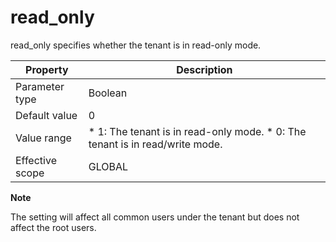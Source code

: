 read_only 
==============================

read_only specifies whether the tenant is in read-only mode. 


|  **Property**   |                                                                           **Description**                                                                            |
|-----------------|----------------------------------------------------------------------------------------------------------------------------------------------------------------------|
| Parameter type  | Boolean                                                                                                                                                              |
| Default value   | 0                                                                                                                                                                    |
| Value range     | * 1: The tenant is in read-only mode.   * 0: The tenant is in read/write mode.    |
| Effective scope | GLOBAL                                                                                                                                                               |


**Note**



The setting will affect all common users under the tenant but does not affect the root users.
